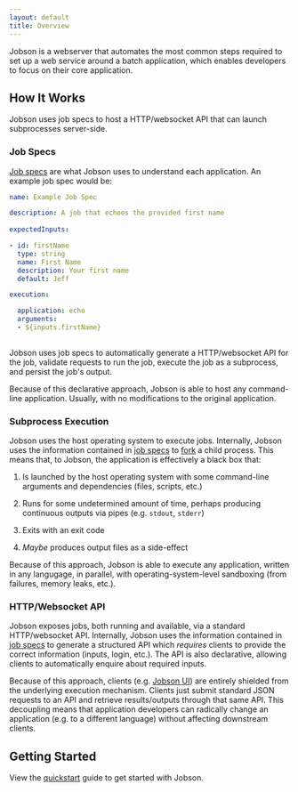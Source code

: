 ```yaml
---
layout: default
title: Overview
---
```


Jobson is a webserver that automates the most common steps required to
set up a web service around a batch application, which enables
developers to focus on their core application.



## How It Works

Jobson uses job specs to host a HTTP/websocket API that can launch
subprocesses server-side.


### Job Specs

[Job specs](specs.html) are what Jobson uses to understand each
application. An example job spec would be:

```yaml
name: Example Job Spec

description: A job that echoes the provided first name
  
expectedInputs:

- id: firstName
  type: string
  name: First Name
  description: Your first name
  default: Jeff

execution:

  application: echo
  arguments:
  - ${inputs.firstName}
  
```

Jobson uses job specs to automatically generate a HTTP/websocket API
for the job, validate requests to run the job, execute the job as a
subprocess, and persist the job's output.

Because of this declarative approach, Jobson is able to host any
command-line application. Usually, with no modifications to the
original application.


### Subprocess Execution

Jobson uses the host operating system to execute jobs. Internally,
Jobson uses the information contained in [job specs](specs.html) to
[fork](http://man7.org/linux/man-pages/man2/fork.2.html) a child
process. This means that, to Jobson, the application is effectively a
black box that:

1. Is launched by the host operating system with some command-line
   arguments and dependencies (files, scripts, etc.)

2. Runs for some undetermined amount of time, perhaps producing
   continuous outputs via pipes (e.g. `stdout`, `stderr`)

3. Exits with an exit code

4. *Maybe* produces output files as a side-effect

Because of this approach, Jobson is able to execute any application,
written in any langugage, in parallel, with operating-system-level
sandboxing (from failures, memory leaks, etc.).


### HTTP/Websocket API

Jobson exposes jobs, both running and available, via a standard
HTTP/websocket API. Internally, Jobson uses the information contained
in [job specs](specs.html) to generate a structured API which
*requires* clients to provide the correct information (inputs, login,
etc.). The API is also declarative, allowing clients to automatically
enquire about required inputs.

Because of this approach, clients
(e.g. [Jobson UI](https://github.com/adamkewley/jobson-ui)) are
entirely shielded from the underlying execution mechanism. Clients
just submit standard JSON requests to an API and retrieve
results/outputs through that same API. This decoupling means that
application developers can radically change an application (e.g. to a
different language) without affecting downstream clients.


## Getting Started

View the [quickstart](quickstart.html) guide to get started with
Jobson.

